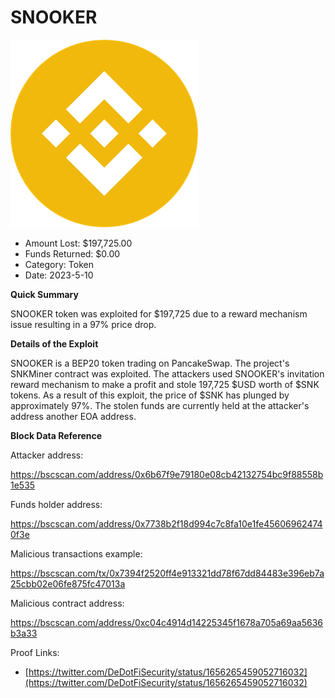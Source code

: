 # SNOOKER
![SNOOKER](/rektimages/SNOOKER.png)
- Amount Lost: $197,725.00
- Funds Returned: $0.00
- Category: Token
- Date: 2023-5-10

**Quick Summary**

SNOOKER token was exploited for $197,725 due to a reward mechanism issue resulting in a 97% price drop.

  


 **Details of the Exploit**

SNOOKER is a BEP20 token trading on PancakeSwap. The project's SNKMiner contract was exploited. The attackers used SNOOKER's invitation reward mechanism to make a profit and stole 197,725 $USD worth of $SNK tokens. As a result of this exploit, the price of $SNK has plunged by approximately 97%. The stolen funds are currently held at the attacker's address another EOA address.

  


 **Block Data Reference**

Attacker address:

https://bscscan.com/address/0x6b67f9e79180e08cb42132754bc9f88558b1e535

  


Funds holder address:

https://bscscan.com/address/0x7738b2f18d994c7c8fa10e1fe456069624740f3e

  


Malicious transactions example:

https://bscscan.com/tx/0x7394f2520ff4e913321dd78f67dd84483e396eb7a25cbb02e06fe875fc47013a

  


Malicious contract address:

https://bscscan.com/address/0xc04c4914d14225345f1678a705a69aa5636b3a33


Proof Links:
- [https://twitter.com/DeDotFiSecurity/status/1656265459052716032](https://twitter.com/DeDotFiSecurity/status/1656265459052716032)


